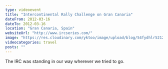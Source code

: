 ```yaml
---
type: videoevent
title: "Intercontinental Rally Challenge on Gran Canaria"
dateFrom: 2012-03-16
dateTo: 2012-03-16
location: "Gran Canaria, Spain"
websiteUrl: "http://www.ircseries.com/"
image: "https://res.cloudinary.com/yktoo/image/upload/blog/54fydhlr52120790.jpg"
videocategories: travel
posts: ""
---
```


The IRC was standing in our way wherever we tried to go. 
